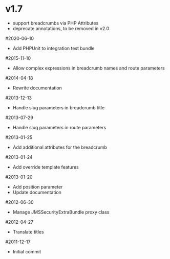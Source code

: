 # v1.7

- support breadcrumbs via PHP Attributes
- deprecate annotations, to be removed in v2.0

#2020-06-10
 - Add PHPUnit to integration test bundle

#2015-11-10
 - Allow complex expressions in breadcrumb names and route parameters

#2014-04-18
 - Rewrite documentation

#2013-12-13
 - Handle slug parameters in breadcrumb title

#2013-07-29
 - Handle slug parameters in route parameters

#2013-01-25
 - Add additional attributes for the breadcrumb

#2013-01-24
 - Add override template features

#2013-01-20
 - Add position parameter
 - Update documentation

#2012-06-30
 - Manage JMSSecurityExtraBundle proxy class

#2012-04-27
 - Translate titles

#2011-12-17
 - Initial commit
